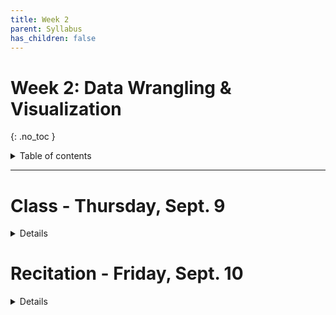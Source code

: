 ```yaml
---
title: Week 2
parent: Syllabus
has_children: false
---
```


# Week 2: Data Wrangling & Visualization
{: .no_toc }

<details closed markdown="block">
  <summary>
    Table of contents
  </summary>
  {: .text-delta }
1. TOC
{:toc}
</details>

---

<!-- ########################################################################### -->

<!-- # Homework Assignment - Due Tuesday, Sept. 7 by 5pm

<details closed markdown="block">
  <summary>Details</summary>

Please complete the following and hand in through Brightspace:

+ Quiz: Whitlock & Schluter, Chapter 1
  + 5 random questions from the [W&S Study Guide](){: target="blank"}
+ Exercise: R/RStudio Basics and Data Structures

</details> -->

<!-- ########################################################################### -->

<!-- ########################################################################### -->

# Class - Thursday, Sept. 9

<details closed markdown="block">
  <summary>Details</summary>

## Data visualization

+ **Class notes** (class website)
+ **Class exercise** - [RMD](Class1/W2.C1_Exercise_DataVisualization_v2.Rmd){: target="blank"} - [HTML](Class1/W2.C1_Exercise_DataVisualization_v2.html){: target="blank"}
+ Answer key: [RMD zipped](Class1/W2.C1_Exercise_DataVisualization_KEY_v2.Rmd.zip) - [HTML](Class1/W2.C1_Exercise_DataVisualization_KEY_v2.html){: target="blank"}
  + Note that the key was reorganized a little bit to make the presentation clearer.

</details>

<!-- ########################################################################### -->

<!-- ########################################################################### -->

# Recitation - Friday, Sept. 10

<details closed markdown="block">
  <summary>Details</summary>

## Data visualization, continued

+ [**Class exercise**](Recitation/W2.R1_Exercise_DataVisualization.Rmd.zip)
+ Answer key: [RMD zipped](Recitation/W2.R1_Exercise_DataVisualization_KEY.Rmd.zip) - [HTML](Recitation/W2.R1_Exercise_DataVisualization_KEY.html){: target="blank"}
  + Note that the key was reorganized a little bit to make the presentation clearer.

</details>

<!-- ########################################################################### -->
